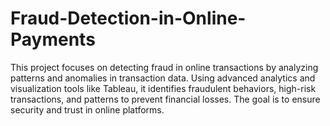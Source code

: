 # Fraud-Detection-in-Online-Payments
This project focuses on detecting fraud in online transactions by analyzing patterns and anomalies in transaction data. Using advanced analytics and visualization tools like Tableau, it identifies fraudulent behaviors, high-risk transactions, and patterns to prevent financial losses. The goal is to ensure security and trust in online platforms.

